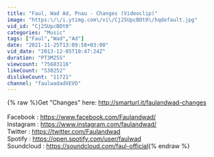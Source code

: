 ```yaml
---
title: "Faul, Wad Ad, Pnau - Changes (Videoclip)"
image: "https:\/\/i.ytimg.com\/vi\/Cj25UpcBDt0\/hqdefault.jpg"
vid_id: "Cj25UpcBDt0"
categories: "Music"
tags: ["Faul","Wad","Ad"]
date: "2021-11-25T13:09:58+03:00"
vid_date: "2013-12-05T10:47:24Z"
duration: "PT3M25S"
viewcount: "75683116"
likeCount: "530252"
dislikeCount: "11721"
channel: "faulwadadVEVO"
---
```

{% raw %}Get &quot;Changes&quot; here: <a rel="nofollow" target="blank" href="http://smarturl.it/faulandwad-changes">http://smarturl.it/faulandwad-changes</a><br /> <br />Facebook : <a rel="nofollow" target="blank" href="https://www.facebook.com/Faulandwad/">https://www.facebook.com/Faulandwad/</a><br />Instagram : <a rel="nofollow" target="blank" href="https://www.instagram.com/faulandwad/">https://www.instagram.com/faulandwad/</a><br />Twitter : <a rel="nofollow" target="blank" href="https://twitter.com/Faulandwad">https://twitter.com/Faulandwad</a><br />Spotify : <a rel="nofollow" target="blank" href="https://open.spotify.com/user/faulwad">https://open.spotify.com/user/faulwad</a><br />Soundcloud : <a rel="nofollow" target="blank" href="https://soundcloud.com/faul-official">https://soundcloud.com/faul-official</a>{% endraw %}
